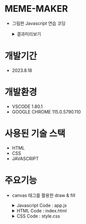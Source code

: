 # MEME-MAKER
+ 그림판 Javascript 연습 코딩
  <details>
    <summary>결과미리보기</summary>
    
    ![MEME_MAKER](https://github.com/wkjproject/MEME-MAKER/assets/139529566/7245fb2f-e7be-4b52-b638-b0719166e30d)
  </details>
# 개발기간
+ 2023.8.18
# 개발환경
+ VSCODE 1.80.1
+ GOOGLE CHROME 115.0.5790.110
# 사용된 기술 스택
+ HTML
+ CSS
+ JAVASCRIPT
# 주요기능
+ canvas 태그를 활용한 draw & fill
  <details>
    <summary>Javascript Code : app.js</summary>
    
      const fileInput = document.querySelector("#file");
      const saveBtn = document.querySelector("#save");
      const textInput = document.querySelector("#text");
      const modeBtn = document.querySelector("#mode-btn");
      const destroyBtn = document.querySelector("#destroy-btn");
      const eraserBtn = document.querySelector("#eraser-btn");
      const color = document.querySelector("#color");
      const colorOptions = Array.from(document.querySelectorAll(".color-option"));
      const canvas = document.querySelector("canvas");
      const ctx = canvas.getContext("2d");
      const lineWidth = document.querySelector("#line-width");
      
      const CANVAS_WIDTH = 800;
      const CANVAS_HEIGHT = 800;
      
      canvas.width = CANVAS_WIDTH;
      canvas.height = CANVAS_HEIGHT;
      ctx.lineWidth = lineWidth.value;
      ctx.linecap = "round";
      let isPainting = false;
      let isFilling = false;
      
      function onMove(event) {
        if(isPainting){
          ctx.lineTo(event.offsetX, event.offsetY);
          ctx.stroke();
          return;
        }
        ctx.moveTo(event.offsetX, event.offsetY);
      }
      
      function startPainting(event){
        isPainting = true;
      
      }
      function cancelPainting(event){
        isPainting = false;
        ctx.beginPath();
      }
      
      function onLineWidthChange(event){
        ctx.lineWidth = event.target.value;
      }
      
      function onColorChange(event){
        ctx.strokeStyle = event.target.value;
        ctx.fillStyle = event.target.value;
      
      }
      
      function onColorClick(event){
        const colorValue = event.target.dataset.color;
        ctx.strokeStyle = colorValue;
        ctx.fillStyle = colorValue;
        color.value = colorValue;
      }
      
      function onModeClick() {
        if(isFilling){
          isFilling = false;
          modeBtn.innerHTML = "<strong>🖌️Draw</strong> or 🧺Fill";
        } else {
          isFilling = true;
          modeBtn.innerHTML = "🖌️Draw or <strong>🧺Fill</strong>";
      
        }
      }
      
      function onCanvasClick(){
        if(isFilling){
          ctx.fillRect(0, 0, CANVAS_WIDTH, CANVAS_HEIGHT);
        }
      }
      
      function onDestroyClick(){
        ctx.fillStyle = "white";
        ctx.fillRect(0, 0, CANVAS_WIDTH, CANVAS_HEIGHT);
      }
      
      function onEraserClick(){
        ctx.strokeStyle = "white";
        isFilling = false;
        modeBtn.innerText = "Fill";
      }
      
      
      function onFileChange(event){
        const file = event.target.files[0];
        const url = URL.createObjectURL(file);
        const image = new Image();
        image.src = url;
        image.onload = function(){
          ctx.drawImage(image, 0, 0, CANVAS_WIDTH, CANVAS_HEIGHT);
          fileInput.value = null;
        }
      }
      
      function onDoubleClick(event){
        const text = textInput.value;
        if (text !== "") {
          ctx.save();
          ctx.lineWidth = 1;
          ctx.font = "68px serif";
          ctx.fillText(text, event.offsetX, event.offsetY);
          ctx.restore();
        }
      }
      
      function onSaveClick(){
        const url = canvas.toDataURL();
        const a = document.createElement("a");
        a.href = url;
        a.download = "myDrawing.png";
        a.click();
      }
      
      
      
      canvas.addEventListener("dblclick", onDoubleClick);
      canvas.addEventListener("mousemove", onMove);
      canvas.addEventListener("mousedown", startPainting);
      canvas.addEventListener("mouseup", cancelPainting);
      canvas.addEventListener("mouseleave",cancelPainting);
      canvas.addEventListener("click",onCanvasClick);
      
      lineWidth.addEventListener("change", onLineWidthChange);
      color.addEventListener("change", onColorChange);
      
      colorOptions.forEach(color => color.addEventListener("click", onColorClick));
      
      modeBtn.addEventListener("click",onModeClick);
      destroyBtn.addEventListener("click", onDestroyClick);
      eraserBtn.addEventListener("click", onEraserClick);
      fileInput.addEventListener("change", onFileChange);
      saveBtn.addEventListener("click", onSaveClick);
  </details>
    <details>
    <summary>HTML Code : index.html</summary>

      <!DOCTYPE html>
      <html lang="ko">
      
      <head>
        <meta charset="UTF-8">
        <meta name="viewport" content="width=device-width, initial-scale=1.0">
        <title>Mime Maker</title>
        <link rel="stylesheet" href="/style.css">
      </head>
      
      <body>
        <div class="color-options">
          <input type="color" id="color">
          <div class="color-option" style="background-color:#1abc9c" data-color="#1abc9c"></div>
          <div class="color-option" style="background-color:#3498db" data-color="#3498db"></div>
          <div class="color-option" style="background-color:#34495e" data-color="#34495e"></div>
          <div class="color-option" style="background-color:#27ae60" data-color="#27ae60"></div>
          <div class="color-option" style="background-color:#8e44ad" data-color="#8e44ad"></div>
          <div class="color-option" style="background-color:#f1c40f" data-color="#f1c40f"></div>
          <div class="color-option" style="background-color:#e74c3c" data-color="#e74c3c"></div>
          <div class="color-option" style="background-color:#95a5a6" data-color="#95a5a6"></div>
          <div class="color-option" style="background-color:#d35400" data-color="#d35400"></div>
          <div class="color-option" style="background-color:#f39c12" data-color="#f39c12"></div>
          <div class="color-option" style="background-color:#c0392b" data-color="#c0392b"></div>
        </div>
        <canvas></canvas>
        <div class="btns">
          <input id="line-width" type="range" min="1" max="10" value="1" step="0.1" />
          <button id="mode-btn"><strong>🖌️Draw</strong> or 🧺Fill</button>
          <button id="destroy-btn">💥Destroy</button>
          <button id="eraser-btn">❌Erase</button>
          <label for="file">
            📂Add Photo
            <input type="file" accept="image/*" id="file" /></label>
          <input type="text" placeholder="Add text here" id="text" />
          <button id="save">🖼️Save image</button>
        </div>
        <script src="/app.js"></script>
      </body>
      
      </html>
    </details>
    <details>
    <summary>CSS Code : style.css</summary>
      
      @import "reset.css";
  
      body {
        display: flex;
        justify-content: space-between;
        gap: 20px;
        align-items: center;
        background-color: gainsboro;
        padding: 20px;
        font-family: system-ui, -apple-system, BlinkMacSystemFont, 'Segoe UI', Roboto, Oxygen, Ubuntu, Cantarell, 'Open Sans', 'Helvetica Neue', sans-serif;
      }
      
      
      .btns {
        display: flex;
        flex-direction: column;
        gap: 20px;
      }
      
      canvas {
        width: 800px;
        height: 800px;
        background-color: white;
        border-radius: 10px;
      }
      
      .color-options {
        display: flex;
        flex-direction: column;
        gap: 20px;
        align-items: center;
      }
      
      .color-option{
        width: 50px;
        height: 50px;
        border-radius: 50%;
        cursor: pointer;
        border: 5px solid white;
        transition: transform ease-in-out .1s;
      }
      
      .color-option:hover {
        transform: scale(1.2);
      }
      
      input#color {
        background-color: white;
      }
      
      button,label {
        all:unset;
        padding: 10px 0px;
        text-align: center;
        background-color: royalblue;
        color: white;
        font-weight: 500;
        cursor: pointer;
        border-radius: 10px;
        transition: opacity linear .1s;
      }
      
      button:hover {
        opacity: 0.85;
      }
      
      input#text {
        all:unset;
        padding: 10px 0px;
        text-align: center;
        border-radius: 10px;
        font-weight: 500;
        background-color: white;
      }
      
      input#file {
        display: none;
      }
      
      strong {
        color: black;
        font-weight: 800;
        font-size: 25px;
      }
    </details>
